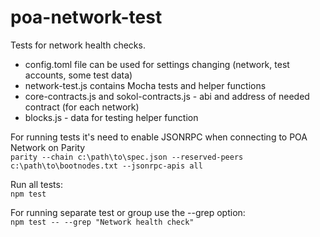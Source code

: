 # poa-network-test

Tests for network health checks.
<br>
<ul>
<li>config.toml file can be used for settings changing (network, test accounts, some test data)</li>
<li>network-test.js contains Mocha tests and helper functions</li>
<li>core-contracts.js and sokol-contracts.js - abi and address of needed contract (for each network)</li>
<li>blocks.js - data for testing helper function</li>
</ul>
<p>
For running tests it's need to enable JSONRPC when connecting to POA Network on Parity<br>
<code>parity --chain c:\path\to\spec.json --reserved-peers c:\path\to\bootnodes.txt --jsonrpc-apis all</code>
</p>
<p>
Run all tests:<br>
<code>npm test</code>
</p>
<p>
For running separate test or group use the --grep option:<br>
<code>npm test -- --grep "Network health check" </code>
</p>

